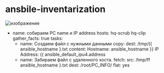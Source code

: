 # ansbile-inventarization
![изображение](https://github.com/user-attachments/assets/b9d58f48-7fc6-4de5-b789-de3e86354185)
- name: собираем PC name и IP address
  hosts: hq-scrub hq-clip
  gather_facts: true
  tasks:
   - name: Создаем файл с нужными данными
     сoру:
      dest: /tmp/(( ansible_hostname }.txt
      content:
       Hostname: ansible_hostname }}
       IP Address: ({ ansible_default_ipu4.address
   - name: Забираем файл с удаленного хоста.
     fetch:
       src: /tmp/ff ansible_hostname }.txt
       dest: /root/PC_INFO/
       flat: yes
